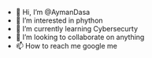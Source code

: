 - 👋 Hi, I’m @AymanDasa
- 👀 I’m interested in phython 
- 🌱 I’m currently learning Cybersecurty 
- 💞️ I’m looking to collaborate on anything
- 📫 How to reach me google me

<!---
AymanDasa/AymanDasa is a ✨ special ✨ repository because its `README.md` (this file) appears on your GitHub profile.
You can click the Preview link to take a look at your changes.
--->
